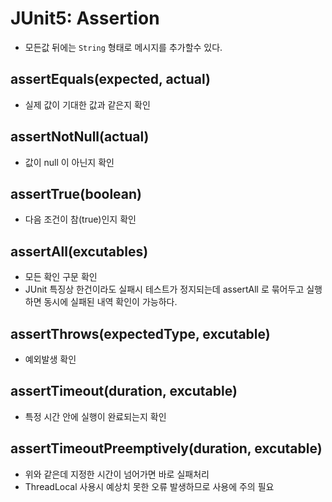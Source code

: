 # JUnit5: Assertion

* 모든값 뒤에는 `String` 형태로 메시지를 추가할수 있다.

## assertEquals(expected, actual)

* 실제 값이 기대한 값과 같은지 확인



## assertNotNull(actual)

* 값이 null 이 아닌지 확인



## assertTrue(boolean)

* 다음 조건이 참(true)인지 확인



## assertAll(excutables)

* 모든 확인 구문 확인
* JUnit 특징상 한건이라도 실패시 테스트가 정지되는데 assertAll 로 묶어두고 실행하면 동시에 실패된 내역 확인이 가능하다.



## assertThrows(expectedType, excutable)

* 예외발생 확인



## assertTimeout(duration, excutable)

* 특정 시간 안에 실행이 완료되는지 확인



## assertTimeoutPreemptively(duration, excutable)

* 위와 같은데 지정한 시간이 넘어가면 바로 실패처리
* ThreadLocal 사용시 예상치 못한 오류 발생하므로 사용에 주의 필요